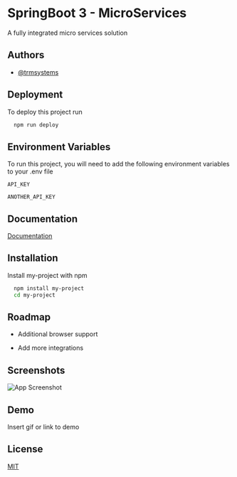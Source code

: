 # SpringBoot 3 - MicroServices

A fully integrated micro services solution


## Authors

- [@trmsystems](https://www.github.com/trmsystems)


## Deployment

To deploy this project run

```bash
  npm run deploy
```


## Environment Variables

To run this project, you will need to add the following environment variables to your .env file

`API_KEY`

`ANOTHER_API_KEY`


## Documentation

[Documentation](https://linktodocumentation)


## Installation

Install my-project with npm

```bash
  npm install my-project
  cd my-project
```
    
## Roadmap

- Additional browser support

- Add more integrations


## Screenshots

![App Screenshot](https://via.placeholder.com/468x300?text=App+Screenshot+Here)


## Demo

Insert gif or link to demo


## License

[MIT](https://choosealicense.com/licenses/mit/)


